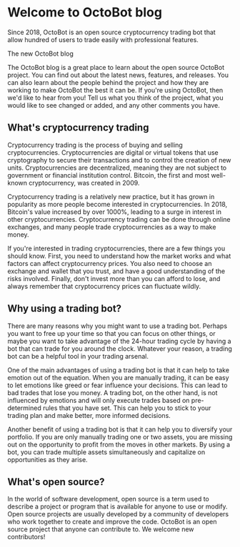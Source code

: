 # Welcome to OctoBot blog

Since 2018, OctoBot is an open source cryptocurrency trading bot that allow hundred of users to trade easily with professional features.

The new OctoBot blog

The OctoBot blog is a great place to learn about the open source OctoBot project. You can find out about the latest news, features, and releases. You can also learn about the people behind the project and how they are working to make OctoBot the best it can be. If you're using OctoBot, then we'd like to hear from you! Tell us what you think of the project, what you would like to see changed or added, and any other comments you have.

## What's cryptocurrency trading

Cryptocurrency trading is the process of buying and selling cryptocurrencies. Cryptocurrencies are digital or virtual tokens that use cryptography to secure their transactions and to control the creation of new units. Cryptocurrencies are decentralized, meaning they are not subject to government or financial institution control. Bitcoin, the first and most well-known cryptocurrency, was created in 2009. 

Cryptocurrency trading is a relatively new practice, but it has grown in popularity as more people become interested in cryptocurrencies. In 2018, Bitcoin's value increased by over 1000%, leading to a surge in interest in other cryptocurrencies. Cryptocurrency trading can be done through online exchanges, and many people trade cryptocurrencies as a way to make money. 

If you're interested in trading cryptocurrencies, there are a few things you should know. First, you need to understand how the market works and what factors can affect cryptocurrency prices. You also need to choose an exchange and wallet that you trust, and have a good understanding of the risks involved. Finally, don't invest more than you can afford to lose, and always remember that cryptocurrency prices can fluctuate wildly.

## Why using a trading bot? 

There are many reasons why you might want to use a trading bot. Perhaps you want to free up your time so that you can focus on other things, or maybe you want to take advantage of the 24-hour trading cycle by having a bot that can trade for you around the clock. Whatever your reason, a trading bot can be a helpful tool in your trading arsenal.

One of the main advantages of using a trading bot is that it can help to take emotion out of the equation. When you are manually trading, it can be easy to let emotions like greed or fear influence your decisions. This can lead to bad trades that lose you money. A trading bot, on the other hand, is not influenced by emotions and will only execute trades based on pre-determined rules that you have set. This can help you to stick to your trading plan and make better, more informed decisions.

Another benefit of using a trading bot is that it can help you to diversify your portfolio. If you are only manually trading one or two assets, you are missing out on the opportunity to profit from the moves in other markets. By using a bot, you can trade multiple assets simultaneously and capitalize on opportunities as they arise.

## What's open source?

In the world of software development, open source is a term used to describe a project or program that is available for anyone to use or modify. Open source projects are usually developed by a community of developers who work together to create and improve the code. OctoBot is an open source project that anyone can contribute to. We welcome new contributors!

